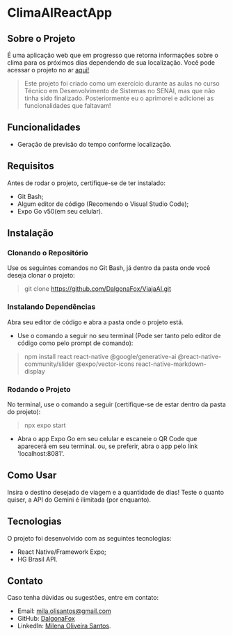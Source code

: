 # ClimaAIReactApp

## Sobre o Projeto
É uma aplicação web que em progresso que retorna informações sobre o clima para os próximos dias dependendo de sua localização.
Você pode acessar o projeto no ar [aqui!](https://climaai.onrender.com/)

> Este projeto foi criado como um exercício durante as aulas no curso Técnico em Desenvolvimento de Sistemas no SENAI, mas que não tinha sido finalizado. Posteriormente eu o aprimorei e adicionei as funcionalidades que faltavam!

## Funcionalidades
- Geração de previsão do tempo conforme localização.

## Requisitos
Antes de rodar o projeto, certifique-se de ter instalado:
- Git Bash;
- Algum editor de código (Recomendo o Visual Studio Code);
- Expo Go v50(em seu celular).

## Instalação

### Clonando o Repositório
Use os seguintes comandos no Git Bash, já dentro da pasta onde você deseja clonar o projeto:
> git clone https://github.com/DalgonaFox/ViajaAI.git

### Instalando Dependências
Abra seu editor de código e abra a pasta onde o projeto está.
- Use o comando a seguir no seu terminal (Pode ser tanto pelo editor de código como pelo prompt de comando):
> npm install react react-native @google/generative-ai @react-native-community/slider @expo/vector-icons react-native-markdown-display

### Rodando o Projeto
No terminal, use o comando a seguir (certifique-se de estar dentro da pasta do projeto):
> npx expo start
- Abra o app Expo Go em seu celular e escaneie o QR Code que aparecerá em seu terminal. ou, se preferir, abra o app pelo link 'localhost:8081'.

## Como Usar
Insira o destino desejado de viagem e a quantidade de dias! Teste o quanto quiser, a API do Gemini é ilimitada (por enquanto).

## Tecnologias
O projeto foi desenvolvido com as seguintes tecnologias:
- React Native/Framework Expo;
- HG Brasil API.

## Contato
Caso tenha dúvidas ou sugestões, entre em contato:
- Email: mila.olisantos@gmail.com
- GitHub: [DalgonaFox](https://github.com/DalgonaFox)
- LinkedIn: [Milena Oliveira Santos](https://www.linkedin.com/in/milena-oliveira-santos-432611278/).